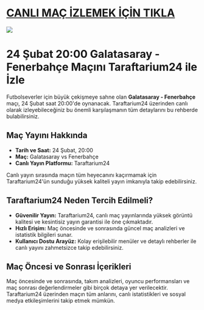 # <a href="https://shorten.is/yamantv">CANLI MAÇ İZLEMEK İÇİN TIKLA</a>

<a href="https://shorten.is/yamantv"><img src="https://yaylahabercomtr.teimg.com/crop/1280x720/yaylahaber-com-tr/uploads/2025/02/gsfb-2.jpg"></a>

# 24 Şubat 20:00 Galatasaray - Fenerbahçe Maçını Taraftarium24 ile İzle

Futbolseverler için büyük çekişmeye sahne olan **Galatasaray - Fenerbahçe** maçı, 24 Şubat saat 20:00'de oynanacak. Taraftarium24 üzerinden canlı olarak izleyebileceğiniz bu önemli karşılaşmanın tüm detaylarını bu rehberde bulabilirsiniz.

## Maç Yayını Hakkında

- **Tarih ve Saat:** 24 Şubat, 20:00
- **Maç:** Galatasaray vs Fenerbahçe
- **Canlı Yayın Platformu:** Taraftarium24

Canlı yayın sırasında maçın tüm heyecanını kaçırmamak için Taraftarium24'ün sunduğu yüksek kaliteli yayın imkanıyla takip edebilirsiniz.

## Taraftarium24 Neden Tercih Edilmeli?

- **Güvenilir Yayın:** Taraftarium24, canlı maç yayınlarında yüksek görüntü kalitesi ve kesintisiz yayın garantisi ile öne çıkmaktadır.
- **Hızlı Erişim:** Maç öncesinde ve sonrasında güncel maç analizleri ve istatistik bilgileri sunar.
- **Kullanıcı Dostu Arayüz:** Kolay erişilebilir menüler ve detaylı rehberler ile canlı yayını zahmetsizce takip edebilirsiniz.

## Maç Öncesi ve Sonrası İçerikleri

Maç öncesinde ve sonrasında, takım analizleri, oyuncu performansları ve maç sonrası değerlendirmeler gibi birçok detaya yer verilecektir. Taraftarium24 üzerinden maçın tüm anlarını, canlı istatistikleri ve sosyal medya etkileşimlerini takip etmek mümkün.
